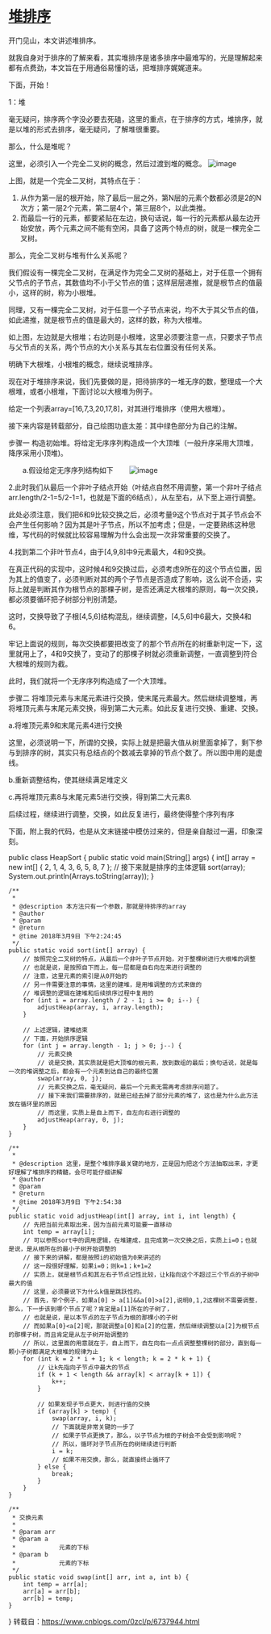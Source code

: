 # [堆排序](https://blog.csdn.net/u013384984/article/details/79496052)

开门见山，本文讲述堆排序。

就我自身对于排序的了解来看，其实堆排序是诸多排序中最难写的，光是理解起来都有点费劲，本文旨在于用通俗易懂的话，把堆排序娓娓道来。

下面，开始！

1：堆

毫无疑问，排序两个字没必要去死磕，这里的重点，在于排序的方式，堆排序，就是以堆的形式去排序，毫无疑问，了解堆很重要。

那么，什么是堆呢？

这里，必须引入一个完全二叉树的概念，然后过渡到堆的概念。
![image](https://user-gold-cdn.xitu.io/2018/3/24/1625739a03779fa3?w=312&h=227&f=png&s=2300)

上图，就是一个完全二叉树，其特点在于：

1. 从作为第一层的根开始，除了最后一层之外，第N层的元素个数都必须是2的N次方；第一层2个元素，第二层4个，第三层8个，以此类推。
2. 而最后一行的元素，都要紧贴在左边，换句话说，每一行的元素都从最左边开始安放，两个元素之间不能有空闲，具备了这两个特点的树，就是一棵完全二叉树。

那么，完全二叉树与堆有什么关系呢？

我们假设有一棵完全二叉树，在满足作为完全二叉树的基础上，对于任意一个拥有父节点的子节点，其数值均不小于父节点的值；这样层层递推，就是根节点的值最小，这样的树，称为小根堆。

同理，又有一棵完全二叉树，对于任意一个子节点来说，均不大于其父节点的值，如此递推，就是根节点的值是最大的，这样的数，称为大根堆。


如上图，左边就是大根堆；右边则是小根堆，这里必须要注意一点，只要求子节点与父节点的关系，两个节点的大小关系与其左右位置没有任何关系。

明确下大根堆，小根堆的概念，继续说堆排序。

现在对于堆排序来说，我们先要做的是，把待排序的一堆无序的数，整理成一个大根堆，或者小根堆，下面讨论以大根堆为例子。

给定一个列表array=[16,7,3,20,17,8]，对其进行堆排序（使用大根堆）。

接下来内容是转载部分，自己绘图功底太差：其中绿色部分为自己的注解。

步骤一 构造初始堆。将给定无序序列构造成一个大顶堆（一般升序采用大顶堆，降序采用小顶堆)。

　　a.假设给定无序序列结构如下
　　![image](https://images2015.cnblogs.com/blog/1024555/201612/1024555-20161217192038651-934327647.png)



2.此时我们从最后一个非叶子结点开始（叶结点自然不用调整，第一个非叶子结点 arr.length/2-1=5/2-1=1，也就是下面的6结点），从左至右，从下至上进行调整。

此处必须注意，我们把6和9比较交换之后，必须考量9这个节点对于其子节点会不会产生任何影响？因为其是叶子节点，所以不加考虑；但是，一定要熟练这种思维，写代码的时候就比较容易理解为什么会出现一次非常重要的交换了。



4.找到第二个非叶节点4，由于[4,9,8]中9元素最大，4和9交换。

在真正代码的实现中，这时候4和9交换过后，必须考虑9所在的这个节点位置，因为其上的值变了，必须判断对其的两个子节点是否造成了影响，这么说不合适，实际上就是判断其作为根节点的那棵子树，是否还满足大根堆的原则，每一次交换，都必须要循环把子树部分判别清楚。



这时，交换导致了子根[4,5,6]结构混乱，继续调整，[4,5,6]中6最大，交换4和6。

牢记上面说的规则，每次交换都要把改变了的那个节点所在的树重新判定一下，这里就用上了，4和9交换了，变动了的那棵子树就必须重新调整，一直调整到符合大根堆的规则为截。



此时，我们就将一个无序序列构造成了一个大顶堆。

步骤二 将堆顶元素与末尾元素进行交换，使末尾元素最大。然后继续调整堆，再将堆顶元素与末尾元素交换，得到第二大元素。如此反复进行交换、重建、交换。

a.将堆顶元素9和末尾元素4进行交换

这里，必须说明一下，所谓的交换，实际上就是把最大值从树里面拿掉了，剩下参与到排序的树，其实只有总结点的个数减去拿掉的节点个数了。所以图中用的是虚线。



b.重新调整结构，使其继续满足堆定义



c.再将堆顶元素8与末尾元素5进行交换，得到第二大元素8.



后续过程，继续进行调整，交换，如此反复进行，最终使得整个序列有序



下面，附上我的代码，也是从文末链接中模仿过来的，但是亲自敲过一遍，印象深刻。

public class HeapSort {
	public static void main(String[] args) {
		int[] array = new int[] { 2, 1, 4, 3, 6, 5, 8, 7 };
		// 接下来就是排序的主体逻辑
		sort(array);
		System.out.println(Arrays.toString(array));
	}
 
	/**
	 * 
	 * @description 本方法只有一个参数，那就是待排序的array
	 * @author
	 * @param
	 * @return
	 * @time 2018年3月9日 下午2:24:45
	 */
	public static void sort(int[] array) {
		// 按照完全二叉树的特点，从最后一个非叶子节点开始，对于整棵树进行大根堆的调整
		// 也就是说，是按照自下而上，每一层都是自右向左来进行调整的
		// 注意，这里元素的索引是从0开始的
		// 另一件需要注意的事情，这里的建堆，是用堆调整的方式来做的
		// 堆调整的逻辑在建堆和后续排序过程中复用的
		for (int i = array.length / 2 - 1; i >= 0; i--) {
			adjustHeap(array, i, array.length);
		}
 
		// 上述逻辑，建堆结束
		// 下面，开始排序逻辑
		for (int j = array.length - 1; j > 0; j--) {
			// 元素交换
			// 说是交换，其实质就是把大顶堆的根元素，放到数组的最后；换句话说，就是每一次的堆调整之后，都会有一个元素到达自己的最终位置
			swap(array, 0, j);
			// 元素交换之后，毫无疑问，最后一个元素无需再考虑排序问题了。
			// 接下来我们需要排序的，就是已经去掉了部分元素的堆了，这也是为什么此方法放在循环里的原因
			// 而这里，实质上是自上而下，自左向右进行调整的
			adjustHeap(array, 0, j);
		}
	}
 
	/**
	 * 
	 * @description 这里，是整个堆排序最关键的地方，正是因为把这个方法抽取出来，才更好理解了堆排序的精髓，会尽可能仔细讲解
	 * @author
	 * @param
	 * @return
	 * @time 2018年3月9日 下午2:54:38
	 */
	public static void adjustHeap(int[] array, int i, int length) {
		// 先把当前元素取出来，因为当前元素可能要一直移动
		int temp = array[i];
		// 可以参照sort中的调用逻辑，在堆建成，且完成第一次交换之后，实质上i=0；也就是说，是从根所在的最小子树开始调整的
		// 接下来的讲解，都是按照i的初始值为0来讲述的
		// 这一段很好理解，如果i=0；则k=1；k+1=2
		// 实质上，就是根节点和其左右子节点记性比较，让k指向这个不超过三个节点的子树中最大的值
		// 这里，必须要说下为什么k值是跳跃性的。
		// 首先，举个例子，如果a[0] > a[1]&&a[0]>a[2],说明0,1,2这棵树不需要调整，那么，下一步该到哪个节点了呢？肯定是a[1]所在的子树了，
		// 也就是说，是以本节点的左子节点为根的那棵小的子树
		// 而如果a[0}<a[2]呢，那就调整a[0]和a[2]的位置，然后继续调整以a[2]为根节点的那棵子树，而且肯定是从左子树开始调整的
		// 所以，这里面的用意就在于，自上而下，自左向右一点点调整整棵树的部分，直到每一颗小子树都满足大根堆的规律为止
		for (int k = 2 * i + 1; k < length; k = 2 * k + 1) {
			// 让k先指向子节点中最大的节点
			if (k + 1 < length && array[k] < array[k + 1]) {
				k++;
			}
 
			// 如果发现子节点更大，则进行值的交换
			if (array[k] > temp) {
				swap(array, i, k);
				// 下面就是非常关键的一步了
				// 如果子节点更换了，那么，以子节点为根的子树会不会受到影响呢？
				// 所以，循环对子节点所在的树继续进行判断
				i = k;
				// 如果不用交换，那么，就直接终止循环了
			} else {
				break;
			}
		}
	}
 
	/**
	 * 交换元素
	 * 
	 * @param arr
	 * @param a
	 *            元素的下标
	 * @param b
	 *            元素的下标
	 */
	public static void swap(int[] arr, int a, int b) {
		int temp = arr[a];
		arr[a] = arr[b];
		arr[b] = temp;
	}
}
转载自：https://www.cnblogs.com/0zcl/p/6737944.html

